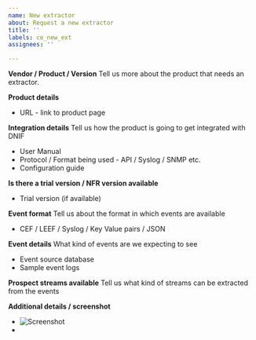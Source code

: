 ```yaml
---
name: New extractor
about: Request a new extractor
title: ''
labels: ce_new_ext
assignees: ''

---
```


**Vendor / Product / Version**
Tell us more about the product that needs an extractor.

**Product details**
- URL - link to product page

**Integration details**
Tell us how the product is going to get integrated with DNIF
- User Manual
- Protocol / Format being used - API / Syslog / SNMP etc.
- Configuration guide

**Is there a trial version / NFR version available**
- Trial version (if available)

**Event format**
Tell us about the format in which events are available
- CEF / LEEF / Syslog / Key Value pairs / JSON 

**Event details**
What kind of events are we expecting to see
- Event source database
- Sample event logs

**Prospect streams available**
Tell us what kind of streams can be extracted from the events

**Additional details / screenshot**
- ![Screenshot]()
-
